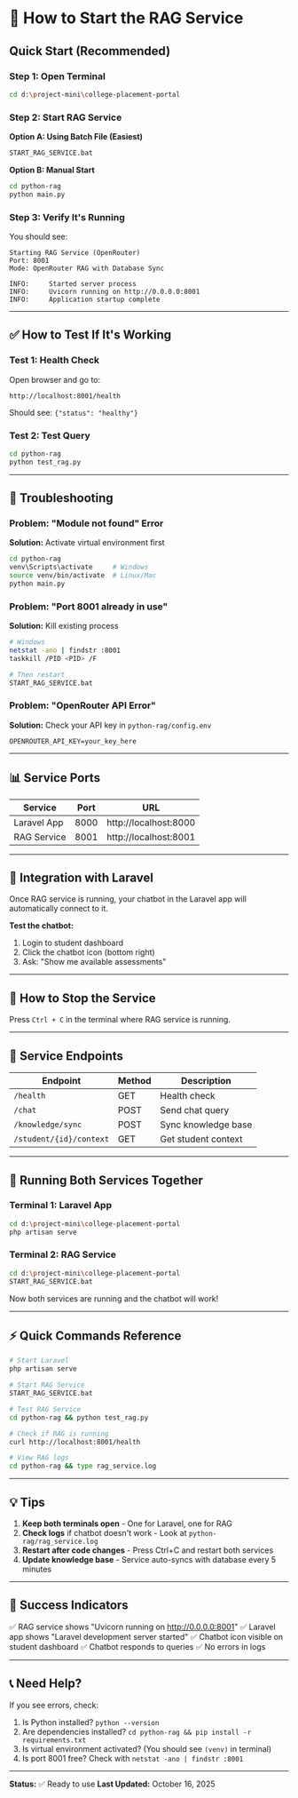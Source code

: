 # 🤖 How to Start the RAG Service

## Quick Start (Recommended)

### **Step 1: Open Terminal**
```bash
cd d:\project-mini\college-placement-portal
```

### **Step 2: Start RAG Service**

**Option A: Using Batch File (Easiest)**
```bash
START_RAG_SERVICE.bat
```

**Option B: Manual Start**
```bash
cd python-rag
python main.py
```

### **Step 3: Verify It's Running**

You should see:
```
Starting RAG Service (OpenRouter)
Port: 8001
Mode: OpenRouter RAG with Database Sync

INFO:     Started server process
INFO:     Uvicorn running on http://0.0.0.0:8001
INFO:     Application startup complete
```

---

## ✅ How to Test If It's Working

### Test 1: Health Check
Open browser and go to:
```
http://localhost:8001/health
```

Should see: `{"status": "healthy"}`

### Test 2: Test Query
```bash
cd python-rag
python test_rag.py
```

---

## 🔧 Troubleshooting

### Problem: "Module not found" Error

**Solution:** Activate virtual environment first
```bash
cd python-rag
venv\Scripts\activate     # Windows
source venv/bin/activate  # Linux/Mac
python main.py
```

### Problem: "Port 8001 already in use"

**Solution:** Kill existing process
```bash
# Windows
netstat -ano | findstr :8001
taskkill /PID <PID> /F

# Then restart
START_RAG_SERVICE.bat
```

### Problem: "OpenRouter API Error"

**Solution:** Check your API key in `python-rag/config.env`
```env
OPENROUTER_API_KEY=your_key_here
```

---

## 📊 Service Ports

| Service | Port | URL |
|---------|------|-----|
| Laravel App | 8000 | http://localhost:8000 |
| RAG Service | 8001 | http://localhost:8001 |

---

## 🔗 Integration with Laravel

Once RAG service is running, your chatbot in the Laravel app will automatically connect to it.

**Test the chatbot:**
1. Login to student dashboard
2. Click the chatbot icon (bottom right)
3. Ask: "Show me available assessments"

---

## 🛑 How to Stop the Service

Press `Ctrl + C` in the terminal where RAG service is running.

---

## 📝 Service Endpoints

| Endpoint | Method | Description |
|----------|--------|-------------|
| `/health` | GET | Health check |
| `/chat` | POST | Send chat query |
| `/knowledge/sync` | POST | Sync knowledge base |
| `/student/{id}/context` | GET | Get student context |

---

## 🔄 Running Both Services Together

### Terminal 1: Laravel App
```bash
cd d:\project-mini\college-placement-portal
php artisan serve
```

### Terminal 2: RAG Service
```bash
cd d:\project-mini\college-placement-portal
START_RAG_SERVICE.bat
```

Now both services are running and the chatbot will work!

---

## ⚡ Quick Commands Reference

```bash
# Start Laravel
php artisan serve

# Start RAG Service
START_RAG_SERVICE.bat

# Test RAG Service
cd python-rag && python test_rag.py

# Check if RAG is running
curl http://localhost:8001/health

# View RAG logs
cd python-rag && type rag_service.log
```

---

## 💡 Tips

1. **Keep both terminals open** - One for Laravel, one for RAG
2. **Check logs** if chatbot doesn't work - Look at `python-rag/rag_service.log`
3. **Restart after code changes** - Press Ctrl+C and restart both services
4. **Update knowledge base** - Service auto-syncs with database every 5 minutes

---

## 🎯 Success Indicators

✅ RAG service shows "Uvicorn running on http://0.0.0.0:8001"
✅ Laravel app shows "Laravel development server started"
✅ Chatbot icon visible on student dashboard
✅ Chatbot responds to queries
✅ No errors in logs

---

## 📞 Need Help?

If you see errors, check:
1. Is Python installed? `python --version`
2. Are dependencies installed? `cd python-rag && pip install -r requirements.txt`
3. Is virtual environment activated? (You should see `(venv)` in terminal)
4. Is port 8001 free? Check with `netstat -ano | findstr :8001`

---

**Status:** ✅ Ready to use
**Last Updated:** October 16, 2025

